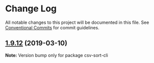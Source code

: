 # Change Log

All notable changes to this project will be documented in this file.
See [Conventional Commits](https://conventionalcommits.org) for commit guidelines.

## [1.9.12](https://gitlab.com/codsen/codsen/compare/csv-sort-cli@1.9.10...csv-sort-cli@1.9.12) (2019-03-10)

**Note:** Version bump only for package csv-sort-cli
